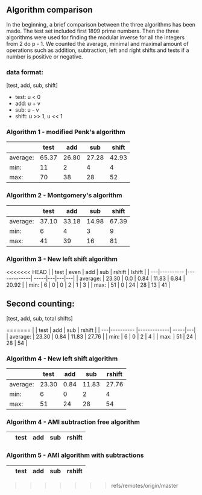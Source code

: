 ## Algorithm comparison
In the beginning, a brief comparison between the three algorithms has been made. The test set included first 1899 prime numbers. Then the three algorithms were used for finding the modular inverse for all the integers from 2 do p - 1. We counted the average, minimal and maximal amount of operations such as addition, subtraction, left and right shifts and tests if a number is positive or negative.
### data format:
[test, add, sub, shift]
- test: u < 0
- add: u + v
- sub: u - v
- shift: u >> 1, u << 1 


### Algorithm 1 - modified Penk's algorithm
|    | test | add | sub | shift |
| ---|---------- |-------------| -----|---|
| average: | 65.37     | 26.80     | 27.28     | 42.93     |
| min:     | 11        | 2         | 4         | 4         |
| max:     | 70        | 38        | 28        | 52        |


### Algorithm 2 - Montgomery's algorithm
|    | test |add | sub | shift |
| ---|--------| -----|---|---|
| average: | 37.10     | 33.18     | 14.98     | 67.39 |
| min:     | 6         | 4         | 3         | 9   |
| max:     | 41        | 39        | 16        |81 |


### Algorithm 3 - New left shift algorithm
<<<<<<< HEAD
|    | test | even | add | sub | rshift | lshift |
| ---|---------- |-------------| -----|---|---|---|
| average: | 23.30     | 0.0 | 0.84      | 11.83     | 6.84      | 20.92     |
| min:     | 6         | 0   | 0         | 2         | 1         | 3         |
| max:     | 51        | 0   | 24        | 28        | 13        | 41        |


## Second counting:
[test, add, sub, total shifts]


=======
|    | test |  add | sub | rshift |
| ---|---------- |-------------| -----|---|
| average: | 23.30     | 0.84      | 11.83     | 27.76    |
| min:     | 6         |  0         | 2         | 4         |
| max:     | 51        |  24        | 28        | 54        |

### Algorithm 4 - New left shift algorithm
|    | test |  add | sub | rshift |
| ---|---------- |-------------| -----|---|
| average: | 23.30     | 0.84      | 11.83     | 27.76    |
| min:     | 6         |  0         | 2         | 4         |
| max:     | 51        |  24        | 28        | 54        |

### Algorithm 4 - AMI subtraction free algorithm
|    | test |  add | sub | rshift |
| ---|---------- |-------------| -----|---|


### Algorithm 5 - AMI algorithm with subtractions
|    | test |  add | sub | rshift |
| ---|---------- |-------------| -----|---|
>>>>>>> refs/remotes/origin/master
